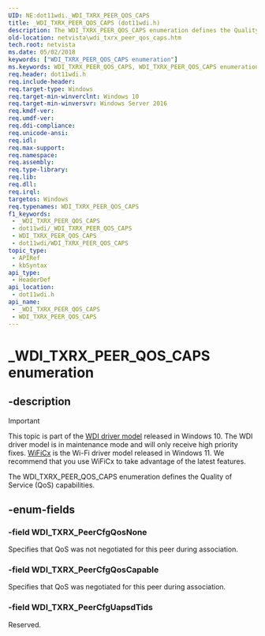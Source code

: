 ```yaml
---
UID: NE:dot11wdi._WDI_TXRX_PEER_QOS_CAPS
title: _WDI_TXRX_PEER_QOS_CAPS (dot11wdi.h)
description: The WDI_TXRX_PEER_QOS_CAPS enumeration defines the Quality of Service (QoS) capabilities.
old-location: netvista\wdi_txrx_peer_qos_caps.htm
tech.root: netvista
ms.date: 05/02/2018
keywords: ["WDI_TXRX_PEER_QOS_CAPS enumeration"]
ms.keywords: WDI_TXRX_PEER_QOS_CAPS, WDI_TXRX_PEER_QOS_CAPS enumeration [Network Drivers Starting with Windows Vista], WDI_TXRX_PeerCfgQosCapable, WDI_TXRX_PeerCfgQosNone, WDI_TXRX_PeerCfgQosUapsdTids, _WDI_TXRX_PEER_QOS_CAPS, dot11wdi/WDI_TXRX_PEER_QOS_CAPS, dot11wdi/WDI_TXRX_PeerCfgQosCapable, dot11wdi/WDI_TXRX_PeerCfgQosNone, dot11wdi/WDI_TXRX_PeerCfgQosUapsdTids, netvista.wdi_txrx_peer_qos_caps, netvista.wifi_txrx_peer_qos_caps
req.header: dot11wdi.h
req.include-header: 
req.target-type: Windows
req.target-min-winverclnt: Windows 10
req.target-min-winversvr: Windows Server 2016
req.kmdf-ver: 
req.umdf-ver: 
req.ddi-compliance: 
req.unicode-ansi: 
req.idl: 
req.max-support: 
req.namespace: 
req.assembly: 
req.type-library: 
req.lib: 
req.dll: 
req.irql: 
targetos: Windows
req.typenames: WDI_TXRX_PEER_QOS_CAPS
f1_keywords:
 - _WDI_TXRX_PEER_QOS_CAPS
 - dot11wdi/_WDI_TXRX_PEER_QOS_CAPS
 - WDI_TXRX_PEER_QOS_CAPS
 - dot11wdi/WDI_TXRX_PEER_QOS_CAPS
topic_type:
 - APIRef
 - kbSyntax
api_type:
 - HeaderDef
api_location:
 - dot11wdi.h
api_name:
 - _WDI_TXRX_PEER_QOS_CAPS
 - WDI_TXRX_PEER_QOS_CAPS
---
```


# _WDI_TXRX_PEER_QOS_CAPS enumeration


## -description

> [!IMPORTANT]
> This topic is part of the [WDI driver model](/windows-hardware/drivers/network/wdi-miniport-driver-design-guide) released in Windows 10. The WDI driver model is in maintenance mode and will only receive high priority fixes. [WiFiCx](/windows-hardware/drivers/netcx/wifi-wdf-class-extension-wificx) is the Wi-Fi driver model released in Windows 11. We recommend that you use WiFiCx to take advantage of the latest  features.

The WDI_TXRX_PEER_QOS_CAPS enumeration defines the Quality of Service (QoS) capabilities.

## -enum-fields

### -field WDI_TXRX_PeerCfgQosNone

Specifies that QoS was not negotiated for this peer during association.

### -field WDI_TXRX_PeerCfgQosCapable

Specifies that QoS was negotiated for this peer during association.

### -field WDI_TXRX_PeerCfgUapsdTids

Reserved.

